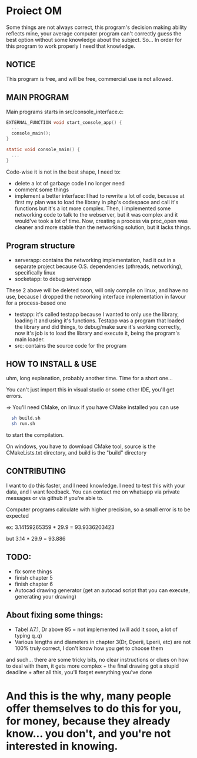 # Proiect OM

Some things are not always correct, this program's decision making ability reflects mine, your average computer program can't correctly guess the best option without some knowledge about the subject. So... In order for this program to work properly I need that knowledge.

## NOTICE
This program is free, and will be free, commercial use is not allowed. 

## MAIN PROGRAM
Main programs starts in src/console_interface.c:  
  ```C
  EXTERNAL_FUNCTION void start_console_app() {
    ...
    console_main();
  }
  
  static void console_main() {
    ...
  }
  ```
  Code-wise it is not in the best shape, I need to:
  - delete a lot of garbage code I no longer need
  - comment some things
  - implement a better interface: I had to rewrite a lot of code, because at first my plan was to load the library in php's codespace and call it's functions but it's a lot more complex. Then, I implemented some networking code to talk to the webserver, but it was complex and it would've took a lot of time. Now, creating a process via proc_open was cleaner and more stable than the networking solution, but it lacks things.
  
## Program structure

- serverapp: contains the networking implementation, had it out in a separate project because O.S. dependencies (pthreads, networking), specifically linux
- socketapp: to debug serverapp

 These 2 above will be deleted soon, will only compile on linux, and have no use, because I dropped the networking interface implementation in favour for a process-based one
- testapp: it's called testapp because I wanted to only use the library, loading it and using it's functions. Testapp was a program that loaded the library and did things, to debug/make sure it's working correctly, now it's job is to load the library and execute it, being the program's main loader.
- src: contains the source code for the program

  
## HOW TO INSTALL & USE
uhm, long explanation, probably another time. Time for a short one...

You can't just import this in visual studio or some other IDE, you'll get errors.

=> You'll need CMake, on linux if you have CMake installed you can use

```bash
  sh build.sh
  sh run.sh
```
to start the compilation.

On windows, you have to download CMake tool, source is the CMakeLists.txt directory, and build is the "build" directory

  
## CONTRIBUTING
  I want to do this faster, and I need knowledge. I need to test this with your data, and I want feedback. You can contact me on whatsapp via private messages or via github if you're able to.
  
  Computer programs calculate with higher precision, so a small error is to be expected
  
  ex: 3.14159265359 * 29.9 = 93.9336203423
  
  but 3.14 * 29.9 = 93.886
  
  
## TODO: 
  - fix some things
  - finish chapter 5
  - finish chapter 6
  - Autocad drawing generator (get an autocad script that you can execute, generating your drawing)
 
 ## About fixing some things:
  - Tabel A7.1, Dr above 85 = not implemented (will add it soon, a lot of typing q_q)
  - Various lengths and diameters in chapter 3(Dr, Dperii, Lperii, etc) are not 100% truly correct, I don't know how you get to choose them
  
  and such... there are some tricky bits, no clear instructions or clues on how to deal with them,
  it gets more complex + the final drawing got a stupid deadline + after all this, you'll forget everything you've done
  # And this is the why, many people offer themselves to do this for you, for money, because they already know... you don't, and you're not interested in knowing.

